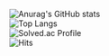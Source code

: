 
![Anurag's GitHub stats](https://github-readme-stats.vercel.app/api?username=SHY978&theme=algolia&show_icons=true&count_private=true&hide=Objective-C)   
![Top Langs](https://github-readme-stats-wheat-nine.vercel.app/api/top-langs/?username=SHY978&layout=compact&theme=gruvbox&count_private=true&langs_count=10&exclude_repo=Unity-Study,github-readme-stats)   
![Solved.ac Profile](http://mazassumnida.wtf/api/v2/generate_badge?boj=shy978)   
![Hits](https://hits.seeyoufarm.com/api/count/incr/badge.svg?url=https%3A%2F%2Fgithub.com%2FSHY978&count_bg=%2379C83D&title_bg=%23555555&icon=&icon_color=%23E7E7E7&title=hits&edge_flat=false)

